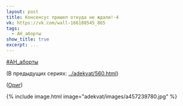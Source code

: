 ```yaml
---
layout: post
title: Консенсус пришел откуда не ждали!-4
vk: https://vk.com/wall-166188545_865
tags:
  - АН_аборты
show_title: true
excerpt: ...
---
```

[#АН_аборты](poisk.html#АН_аборты)

(В предыдущих сериях: [../adekvat/560.html](../adekvat/560.html))

([Ориг](https://vk.com/wall-37268163_1357315?reply=1357540&thread=1357329))

{% include image.html image="adekvat/images/a457239780.jpg" %}
